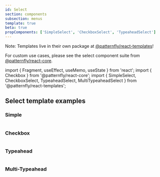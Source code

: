 ```yaml
---
id: Select
section: components
subsection: menus
template: true
beta: true
propComponents: ['SimpleSelect', 'CheckboxSelect', 'TypeaheadSelect']
---
```


Note: Templates live in their own package at [@patternfly/react-templates](https://www.npmjs.com/package/@patternfly/react-templates)!

For custom use cases, please see the select component suite from [@patternfly/react-core](https://www.npmjs.com/package/@patternfly/react-core).

import { Fragment, useEffect, useMemo, useState } from 'react';
import { Checkbox } from '@patternfly/react-core';
import { SimpleSelect, CheckboxSelect, TypeaheadSelect, MultiTypeaheadSelect } from '@patternfly/react-templates';

## Select template examples

### Simple

```ts file="SimpleSelectDemo.tsx"

```

### Checkbox

```ts file="CheckboxSelectDemo.tsx"

```

### Typeahead

```ts file="TypeaheadSelectDemo.tsx"

```

### Multi-Typeahead

```ts file="MultiTypeaheadSelectDemo.tsx"

```
